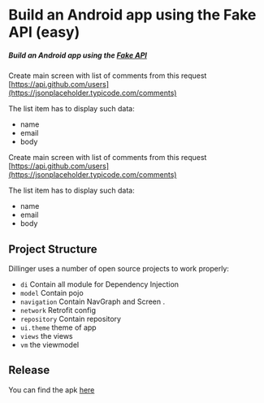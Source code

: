 # Build an Android app using the Fake API (easy)
##### Build an Android app using the [Fake API](https://jsonplaceholder.typicode.com/comments)

Create main screen with list of comments from this request [https://api.github.com/users](https://jsonplaceholder.typicode.com/comments)

The list item has to display such data:

- name
- email
- body

Create main screen with list of comments from this request [https://api.github.com/users](https://jsonplaceholder.typicode.com/comments)

The list item has to display such data:

- name
- email
- body

## Project Structure


Dillinger uses a number of open source projects to work properly:

- ```di``` Contain all module for Dependency Injection
- ```model```  Contain pojo
- ```navigation```  Contain NavGraph and Screen .
- ```network```  Retrofit config
- ```repository``` Contain repository
- ```ui.theme``` theme of app
- ```views``` the views
- ```vm``` the viewmodel

## Release
You can find the apk  [here]()